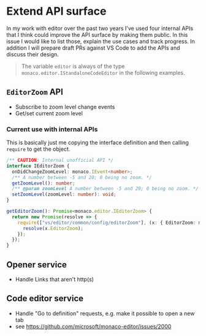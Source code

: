 # Extend API surface

In my work with editor over the past two years I've used four internal APIs that I think could improve the API surface by making them public. In this issue I would like to list those, explain the use cases and track progress. In addition I will prepare draft PRs against VS Code to add the APIs and discuss their design.

> The variable `editor` is always of the type `monaco.editor.IStandaloneCodeEditor` in the following examples.

## `EditorZoom` API

- Subscribe to zoom level change events
- Get/set current zoom level

### Current use with internal APIs

This is basically just me copying the interface definition and then calling `require` to get the object.

```ts
/** CAUTION: Internal unofficial API */
interface IEditorZoom {
  onDidChangeZoomLevel: monaco.IEvent<number>;
  /** A number between -5 and 20; 0 being no zoom. */
  getZoomLevel(): number;
  /** @param zoomLevel A number between -5 and 20; 0 being no zoom. */
  setZoomLevel(zoomLevel: number): void;
}

getEditorZoom(): Promise<monaco.editor.IEditorZoom> {
  return new Promise(resolve => {
    require(["vs/editor/common/config/editorZoom"], (x: { EditorZoom: monaco.editor.IEditorZoom }) => {
      resolve(x.EditorZoom);
    });
  });
}
```

## Opener service

- Handle Links that aren't http(s)

## Code editor service

- Handle "Go to definition" requests, e.g. make it possible to open a new tab
- see <https://github.com/microsoft/monaco-editor/issues/2000>
